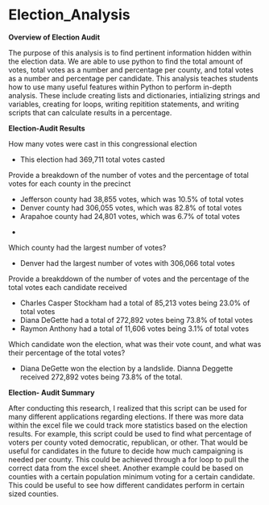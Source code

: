 # Election_Analysis

**Overview of Election Audit** 

The purpose of this analysis is to find pertinent information hidden within the election data. We are able to use python to find the total amount of votes, total votes as a number and percentage per county, and total votes as a number and percentage per candidate. This analysis teaches students how to use many useful features within Python to perform in-depth analysis. These include creating lists and dictionaries, intializing strings and variables, creating for loops, writing repitition statements, and writing scripts that can calculate results in a percentage. 

**Election-Audit Results**

How many votes were cast in this congressional election
+ This election had 369,711 total votes casted

Provide a breakdown of the number of votes and the percentage of total votes for each county in the precinct
+ Jefferson county had 38,855 votes, which was 10.5% of total votes 
+ Denver county had 306,055 votes, which was 82.8% of total votes
+ Arapahoe county had 24,801 votes, which was 6.7% of total votes
-
Which county had the largest number of votes?
+ Denver had the largest number of votes with 306,066 total votes

Provide a breakddown of the number of votes and the percentage of the total votes each candidate received
+ Charles Casper Stockham had a total of 85,213 votes being 23.0% of total votes
+ Diana DeGette had a total of 272,892 votes being 73.8% of total votes
+ Raymon Anthony had a total of 11,606 votes being 3.1% of total votes

Which candidate won the election, what was their vote count, and what was their percentage of the total votes?
+ Diana DeGette won the election by a landslide. Dianna Deggette received 272,892 votes being 73.8% of the total. 

**Election- Audit Summary** 

After conducting this research, I realized that this script can be used for many different applications regarding elections. If there was more data within the excel file we could track more statistics based on the election results. For example, this script could be used to find what percentage of voters per county voted democratic, republican, or other. That would be useful for candidates in the future to decide how much campaigning is needed per county. This could be achieved through a for loop to pull the correct data from the excel sheet. Another example could be based on counties with a certain population minimum voting for a certain candidate. This could be useful to see how different candidates perform in certain sized counties. 

